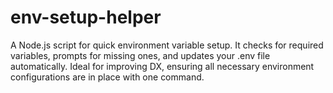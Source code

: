 # env-setup-helper
A Node.js script for quick environment variable setup. It checks for required variables, prompts for missing ones, and updates your .env file automatically. Ideal for improving DX, ensuring all necessary environment configurations are in place with one command.
